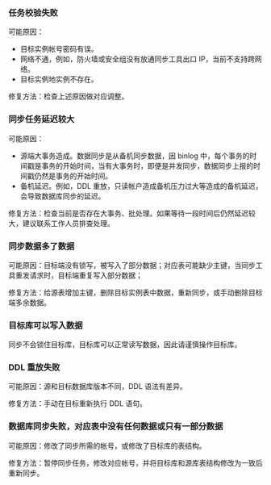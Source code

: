 ### 任务校验失败
可能原因：
- 目标实例帐号密码有误。
- 网络不通，例如，防火墙或安全组没有放通同步工具出口 IP，当前不支持跨网络。
- 目标实例地实例不存在。

修复方法：检查上述原因做对应调整。

### 同步任务延迟较大
可能原因：
- 源端大事务造成。数据同步是从备机同步数据，因 binlog 中，每个事务的时间戳是事务的开始时间，当有大事务时，即便是并发同步，数据同步上报的时间戳仍然是事务的开始时间。
- 备机延迟。例如，DDL 重放，只读帐户造成备机压力过大等造成的备机延迟，会导致数据库同步的延迟。

修复方法：检查当前是否存在大事务、批处理。如果等待一段时间后仍然延迟较大，建议联系工作人员排查处理。

### 同步数据多了数据
可能原因：目标端没有锁写，被写入了部分数据；对应表可能缺少主键，当同步工具重发请求时，目标端重复写入部分数据；

修复方法：给源表增加主键，删除目标实例表中数据，重新同步，或手动删除目标端多余数据。

### 目标库可以写入数据
同步不会锁住目标库，目标库可以正常读写数据，因此请谨慎操作目标库。

### DDL 重放失败
可能原因：源和目标数据库版本不同，DDL 语法有差异。

修复方法：手动在目标重新执行 DDL 语句。

### 数据库同步失败，对应表中没有任何数据或只有一部分数据
可能原因：修改了同步所需的帐号，或修改了目标库的表结构。

修复方法：暂停同步任务，修改对应帐号，并将目标库和源库表结构修改为一致后重新同步。


